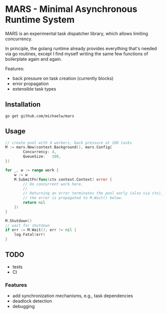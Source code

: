MARS - Minimal Asynchronous Runtime System
==========================================

MARS is an experimental task dispatcher library, which allows limiting concurrency.

In principle, the golang runtime already provides everything that's needed via go routines,
except I find myself writing the same few functions of boilerplate again and again.

Features:
* back pressure on task creation (currently blocks)
* error propagation
* extensible task types


## Installation

    go get github.com/michaelw/mars

## Usage

```go
// create pool with 4 workers, back pressure at 100 tasks
M := mars.New(context.Background(), mars.Config{
        Concurrency: 4,
        QueueSize:   100,
})

for _, w := range work {
    w := w
    M.SubmitFn(func(ctx context.Context) error {
        // Do concurrent work here.
        //
        // Returning an error terminates the pool early (also via ctx), and
        // the error is propagated to M.Wait() below.
        return nil
    })
}

M.Shutdown()
// wait for shutdown
if err := M.Wait(); err != nil {
    log.Fatal(err)
}
```


## TODO

* tests
* CI

### Features

* add synchronization mechanisms, e.g., task dependencies
* deadlock detection
* debugging
